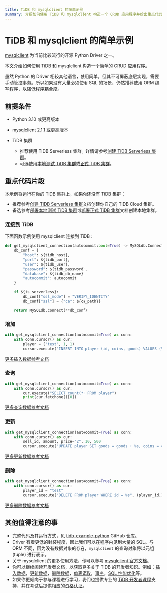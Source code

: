 ```yaml
---
title: TiDB 和 mysqlclient 的简单示例
summary: 介绍如何使用 TiDB 和 mysqlclient 构造一个 CRUD 应用程序并给出重点代码片段。
---
```


<!-- markdownlint-disable MD024 -->
<!-- markdownlint-disable MD029 -->

# TiDB 和 mysqlclient 的简单示例

[mysqlclient](https://pypi.org/project/mysqlclient/) 为当前比较流行的开源 Python Driver 之一。

本文介绍如何使用 TiDB 和 mysqlclient 构造一个简单的 CRUD 应用程序。

虽然 Python 的 Driver 相较其他语言，使用简单。但其不可屏蔽底层实现，需要手动管控事务。所以如果没有大量必须使用 SQL 的场景，仍然推荐使用 ORM 编写程序，以降低程序耦合度。

## 前提条件

- Python 3.10 或更高版本
- mysqlclient 2.1.1 或更高版本
- TiDB 集群

    - 推荐使用 TiDB Serverless 集群。详情请参考[创建 TiDB Serverless 集群](/develop/dev-guide-build-cluster-in-cloud.md#第-1-步创建-tidb-serverless-集群)。
    - 可选使用[本地测试 TiDB 集群](/quick-start-with-tidb.md#部署本地测试集群)或[正式 TiDB 集群](/production-deployment-using-tiup.md)。

## 重点代码片段

本示例将运行在你的 TiDB 集群上，如果你还没有 TiDB 集群：

- 推荐参考[创建 TiDB Serverless 集群](/develop/dev-guide-build-cluster-in-cloud.md#第-1-步创建-tidb-serverless-集群)文档创建你自己的 TiDB Cloud 集群。
- 备选参考[部署本地测试 TiDB 集群](/quick-start-with-tidb.md#部署本地测试集群)或[部署正式 TiDB 集群](/production-deployment-using-tiup.md)文档创建本地集群。

### 连接到 TiDB

下面函数示例使用 mysqlclient 连接到 TiDB：

```python
def get_mysqlclient_connection(autocommit:bool=True) -> MySQLdb.Connection:
    db_conf = {
        "host": ${tidb_host},
        "port": ${tidb_port},
        "user": ${tidb_user},
        "password": ${tidb_password},
        "database": ${tidb_db_name},
        "autocommit": autocommit
    }

    if ${is_serverless}:
        db_conf["ssl_mode"] = "VERIFY_IDENTITY"
        db_conf["ssl"] = {"ca": ${ca_path}}

    return MySQLdb.connect(**db_conf)
```

### 增加

```python
with get_mysqlclient_connection(autocommit=True) as conn:
    with conn.cursor() as cur:
        player = ("test", 1, 1)
        cursor.execute("INSERT INTO player (id, coins, goods) VALUES (%s, %s, %s)", player)
```

[更多插入数据参考文档](/develop/dev-guide-insert-data.md)

### 查询

```python
with get_mysqlclient_connection(autocommit=True) as conn:
    with conn.cursor() as cur:
        cur.execute("SELECT count(*) FROM player")
        print(cur.fetchone()[0])
```

[更多查询数据参考文档](/develop/dev-guide-get-data-from-single-table.md)

### 更新

```python
with get_mysqlclient_connection(autocommit=True) as conn:
    with conn.cursor() as cur:
        sell_id, amount, price="2", 10, 500
        cursor.execute("UPDATE player SET goods = goods + %s, coins = coins + %s WHERE id = %s", (-amount, price, sell_id))
```

[更多更新数据参考文档](/develop/dev-guide-update-data.md)

### 删除

```python
with get_mysqlclient_connection(autocommit=True) as conn:
    with conn.cursor() as cur:
        player_id = "test"
        cursor.execute("DELETE FROM player WHERE id = %s", (player_id,))
```

[更多删除数据参考文档](/develop/dev-guide-delete-data.md)

## 其他值得注意的事

- 完整代码及其运行方式，见 [tidb-example-python](https://github.com/pingcap-inc/tidb-example-python/blob/main/README-zh.md) GitHub 仓库。
- Driver 有着更低的封装程度，因此我们可以在程序内见到大量的 SQL。与 ORM 不同，因为没有数据对象的存在，`mysqlclient` 的查询对象将以元组 (tuple) 进行表示。
- 关于 mysqlclient 的更多使用方法，你可以参考 [mysqlclient 官方文档](https://mysqlclient.readthedocs.io/)。
- 你可以继续阅读开发者文档，以获取更多关于 TiDB 的开发者知识。例如：[插入数据](/develop/dev-guide-insert-data.md)，[更新数据](/develop/dev-guide-update-data.md)，[删除数据](/develop/dev-guide-delete-data.md)，[单表读取](/develop/dev-guide-get-data-from-single-table.md)，[事务](/develop/dev-guide-transaction-overview.md)，[SQL 性能优化](/develop/dev-guide-optimize-sql-overview.md)等。
- 如果你更倾向于参与课程进行学习，我们也提供专业的 [TiDB 开发者课程](https://cn.pingcap.com/courses-catalog/back-end-developer/?utm_source=docs-cn-dev-guide)支持，并在考试后提供相应的[资格认证](https://learn.pingcap.com/learner/certification-center)。